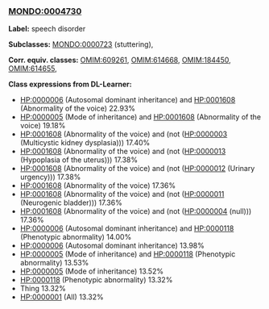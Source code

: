 
### [MONDO:0004730](http://purl.obolibrary.org/obo/MONDO_0004730)
**Label:** speech disorder

**Subclasses:** [MONDO:0000723](http://purl.obolibrary.org/obo/MONDO_0000723) (stuttering), 

**Corr. equiv. classes:** [OMIM:609261](http://purl.obolibrary.org/obo/OMIM_609261), [OMIM:614668](http://purl.obolibrary.org/obo/OMIM_614668), [OMIM:184450](http://purl.obolibrary.org/obo/OMIM_184450), [OMIM:614655](http://purl.obolibrary.org/obo/OMIM_614655), 

**Class expressions from DL-Learner:**

- [HP:0000006](http://purl.obolibrary.org/obo/HP_0000006) (Autosomal dominant inheritance) and [HP:0001608](http://purl.obolibrary.org/obo/HP_0001608) (Abnormality of the voice) 22.93%
- [HP:0000005](http://purl.obolibrary.org/obo/HP_0000005) (Mode of inheritance) and [HP:0001608](http://purl.obolibrary.org/obo/HP_0001608) (Abnormality of the voice) 19.18%
- [HP:0001608](http://purl.obolibrary.org/obo/HP_0001608) (Abnormality of the voice) and (not ([HP:0000003](http://purl.obolibrary.org/obo/HP_0000003) (Multicystic kidney dysplasia))) 17.40%
- [HP:0001608](http://purl.obolibrary.org/obo/HP_0001608) (Abnormality of the voice) and (not ([HP:0000013](http://purl.obolibrary.org/obo/HP_0000013) (Hypoplasia of the uterus))) 17.38%
- [HP:0001608](http://purl.obolibrary.org/obo/HP_0001608) (Abnormality of the voice) and (not ([HP:0000012](http://purl.obolibrary.org/obo/HP_0000012) (Urinary urgency))) 17.38%
- [HP:0001608](http://purl.obolibrary.org/obo/HP_0001608) (Abnormality of the voice) 17.36%
- [HP:0001608](http://purl.obolibrary.org/obo/HP_0001608) (Abnormality of the voice) and (not ([HP:0000011](http://purl.obolibrary.org/obo/HP_0000011) (Neurogenic bladder))) 17.36%
- [HP:0001608](http://purl.obolibrary.org/obo/HP_0001608) (Abnormality of the voice) and (not ([HP:0000004](http://purl.obolibrary.org/obo/HP_0000004) (null))) 17.36%
- [HP:0000006](http://purl.obolibrary.org/obo/HP_0000006) (Autosomal dominant inheritance) and [HP:0000118](http://purl.obolibrary.org/obo/HP_0000118) (Phenotypic abnormality) 14.00%
- [HP:0000006](http://purl.obolibrary.org/obo/HP_0000006) (Autosomal dominant inheritance) 13.98%
- [HP:0000005](http://purl.obolibrary.org/obo/HP_0000005) (Mode of inheritance) and [HP:0000118](http://purl.obolibrary.org/obo/HP_0000118) (Phenotypic abnormality) 13.53%
- [HP:0000005](http://purl.obolibrary.org/obo/HP_0000005) (Mode of inheritance) 13.52%
- [HP:0000118](http://purl.obolibrary.org/obo/HP_0000118) (Phenotypic abnormality) 13.32%
- Thing 13.32%
- [HP:0000001](http://purl.obolibrary.org/obo/HP_0000001) (All) 13.32%


